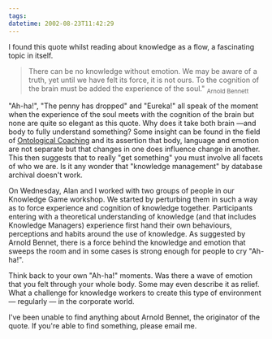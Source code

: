```yaml
---
tags: 
datetime: 2002-08-23T11:42:29
---
```

I found this quote whilst reading about knowledge as a flow, a fascinating topic in itself.

> There can be no knowledge without emotion. We may be aware of a truth, yet until we have felt its force, it is not ours. To the cognition of the brain must be added the experience of the soul." <sub>Arnold Bennett</sub>

"Ah-ha!", "The penny has dropped" and "Eureka!" all speak of the moment when the experience of the soul meets with the cognition of the brain but none are quite so elegant as this quote. Why does it take both brain —and body to fully understand something? Some insight can be found in the field of [Ontological Coaching](http://www.newfieldinstitute.com.au/html/ontcoach.html) and its assertion that body, language and emotion are not separate but that changes in one does influence change in another. This then suggests that to really "get something" you must involve all facets of who we are. Is it any wonder that "knowledge management" by database archival doesn't work.

On Wednesday, Alan and I worked with two groups of people in our Knowledge Game workshop. We started by perturbing them in such a way as to force experience and cognition of knowledge together. Participants entering with a theoretical understanding of knowledge (and that includes Knowledge Managers) experience first hand their own behaviours, perceptions and habits around the use of  knowledge. As suggested by Arnold Bennet, there is a force behind the knowledge and emotion that sweeps the room and in some cases is strong enough for people to cry "Ah-ha!".

Think back to your own "Ah-ha!" moments. Was there a wave of emotion that you felt through your whole body. Some may even describe it as relief. What a challenge for knowledge workers to create this type of environment — regularly — in the corporate world.

I've been unable to find anything about Arnold Bennet, the originator of the quote. If you're able to find something, please email me.